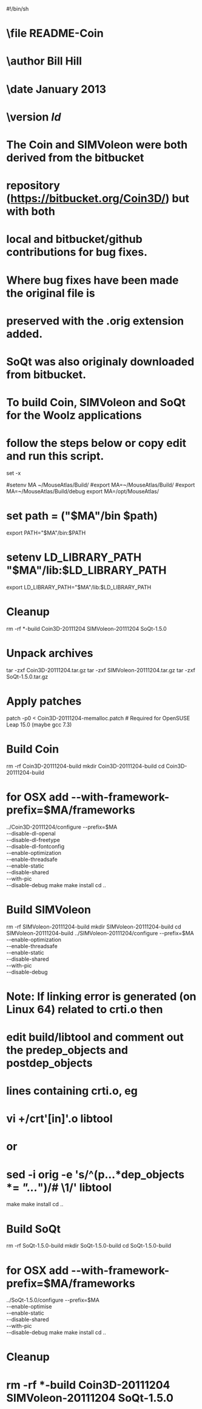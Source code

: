#!/bin/sh
# \file         README-Coin
# \author       Bill Hill
# \date         January 2013
# \version      $Id$
#
# The Coin and SIMVoleon were both derived from the bitbucket
# repository (https://bitbucket.org/Coin3D/) but with both
# local and bitbucket/github contributions for bug fixes.
# Where bug fixes have been made the original file is
# preserved with the .orig extension added.
# SoQt was also originaly downloaded from bitbucket.
# To build Coin, SIMVoleon and SoQt for the Woolz applications
# follow the steps below or copy edit and run this script.

set -x

#setenv MA ~/MouseAtlas/Build/
#export MA=~/MouseAtlas/Build/
#export MA=~/MouseAtlas/Build/debug
export MA=/opt/MouseAtlas/
# set path = ("$MA"/bin $path)
export PATH="$MA"/bin:$PATH
# setenv LD_LIBRARY_PATH "$MA"/lib:$LD_LIBRARY_PATH
export LD_LIBRARY_PATH="$MA"/lib:$LD_LIBRARY_PATH

# Cleanup
rm -rf *-build Coin3D-20111204 SIMVoleon-20111204 SoQt-1.5.0

# Unpack archives
tar -zxf Coin3D-20111204.tar.gz
tar -zxf SIMVoleon-20111204.tar.gz
tar -zxf SoQt-1.5.0.tar.gz

# Apply patches
patch -p0 < Coin3D-20111204-memalloc.patch # Required for OpenSUSE Leap 15.0 (maybe gcc 7.3)

# Build Coin
rm -rf Coin3D-20111204-build
mkdir Coin3D-20111204-build
cd Coin3D-20111204-build
# for OSX add --with-framework-prefix=$MA/frameworks
../Coin3D-20111204/configure --prefix=$MA \
			--disable-dl-openal \
			--disable-dl-freetype \
			--disable-dl-fontconfig \
			--enable-optimization \
			--enable-threadsafe \
			--enable-static \
			--disable-shared \
	    		--with-pic \
			--disable-debug
make
make install
cd ..

# Build SIMVoleon
rm -rf SIMVoleon-20111204-build
mkdir SIMVoleon-20111204-build
cd SIMVoleon-20111204-build
../SIMVoleon-20111204/configure --prefix=$MA \
                             --enable-optimization \
			     --enable-threadsafe \
			     --enable-static \
			     --disable-shared \
	    		     --with-pic \
			     --disable-debug

# Note: If linking error is generated (on Linux 64) related to crti.o then
# edit build/libtool and comment out the predep_objects and postdep_objects
# lines containing crti.o, eg
# vi +/crt'[in]'.o libtool
# or
# sed -i orig -e 's/^\(p...*dep_objects *= *"...*"\)/# \1/' libtool

make
make install
cd ..

# Build SoQt
rm -rf SoQt-1.5.0-build
mkdir SoQt-1.5.0-build
cd SoQt-1.5.0-build
# for OSX add --with-framework-prefix=$MA/frameworks
../SoQt-1.5.0/configure --prefix=$MA \
			--enable-optimise \
			--enable-static \
			--disable-shared \
			--with-pic \
			--disable-debug
make
make install
cd ..

# Cleanup
# rm -rf *-build Coin3D-20111204 SIMVoleon-20111204 SoQt-1.5.0

